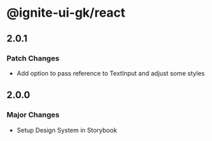 # @ignite-ui-gk/react

## 2.0.1

### Patch Changes

- Add option to pass reference to TextInput and adjust some styles

## 2.0.0

### Major Changes

- Setup Design System in Storybook
